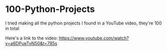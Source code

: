 # 100-Python-Projects
I tried making all the python projects I found in a YouTube video, they're 100 in total

Here's a link to the video: https://www.youtube.com/watch?v=a6DPueTvN50&t=785s
